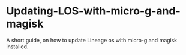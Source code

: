 # Updating-LOS-with-micro-g-and-magisk
A short guide, on how to update Lineage os with micro-g and magisk installed.
